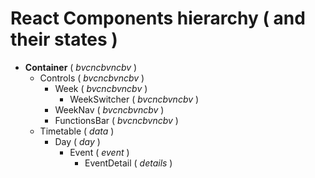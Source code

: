 # React Components hierarchy ( and their states )

- **Container** ( *bvcncbvncbv* )
    - Controls ( *bvcncbvncbv* )
      - Week ( *bvcncbvncbv* )
        - WeekSwitcher ( *bvcncbvncbv* )
      - WeekNav ( *bvcncbvncbv* )
      - FunctionsBar ( *bvcncbvncbv* )
    - Timetable ( *data* )
      - Day ( *day* )
        - Event ( *event* )
          - EventDetail ( *details* )
            
